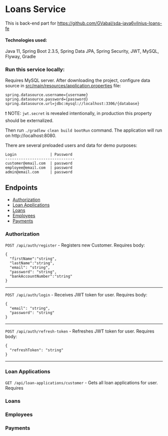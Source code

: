 # Loans Service

This is back-end part for https://github.com/GVabal/sda-java6vilnius-loans-fe

#### Technologies used:

Java 11, Spring Boot 2.3.5, Spring Data JPA, Spring Security, JWT, MySQL, Flyway, Gradle

### Run this service locally:

Requires MySQL server. After downloading the project, configure data source in <a href="https://github.com/GVabal/sda-java6vilnius-loans-be/blob/master/src/main/resources/application.properties">src/main/resources/application.properties</a> file:
```
spring.datasource.username={username}
spring.datasource.password={password}
spring.datasource.url=jdbc:mysql://localhost:3306/{database}
```

:exclamation: NOTE: `jwt.secret` is revealed intentionally, in production this property should be externalized.

Then run `./gradlew clean build bootRun` command. The application will run on http://localhost:8080.

There are several preloaded users and data for demo purposes:

```
Login               | Password
-------------------------------
customer@email.com  | password
employee@email.com  | password
admin@email.com     | password
```

## Endpoints
* [Authorization](#authorization)
* [Loan Applications](#loan-applications)
* [Loans](#loans)
* [Employees](#employees)
* [Payments](#payments)


### Authorization
`POST /api/auth/register` - Registers new Customer. Requires body: 
```
{
  "firstName":"string",
  "lastName":"string",
  "email": "string",
  "password": "string",
  "bankAccountNumber":"string"
}
```
----
`POST /api/auth/login` - Receives JWT token for user. Requires body: 
```
{
  "email": "string",
  "password": "string"
}
```
----
`POST /api/auth/refresh-token` - Refreshes JWT token for user. Requires body: 
```
{
  "refreshToken": "string"
}
```
----
### Loan Applications
`GET /api/loan-applications/customer` - Gets all loan applications for user. Requires 
### Loans
### Employees
### Payments
